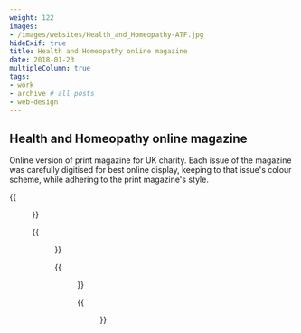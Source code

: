```yaml
---
weight: 122
images:
- /images/websites/Health_and_Homeopathy-ATF.jpg
hideExif: true
title: Health and Homeopathy online magazine
date: 2018-01-23
multipleColumn: true
tags:
- work
- archive # all posts
- web-design
---
```


## Health and Homeopathy online magazine

Online version of print magazine for UK charity. Each issue of the magazine was
carefully digitised for best online display, keeping to that issue's colour
scheme, while adhering to the print magazine's style.

{{<figure src="/img/websites/Health_and_Homeopathy-article_1.jpg" title="News article">}}

{{<figure src="/img/websites/Health_and_Homeopathy-article_2.jpg" title="Magazine feature">}}

{{<figure src="/img/websites/Health_and_Homeopathy-article_3.jpg" title="Magazine feature">}}

{{<figure src="/img/websites/Health_and_Homeopathy-book_review.jpg" title="Book review">}}

